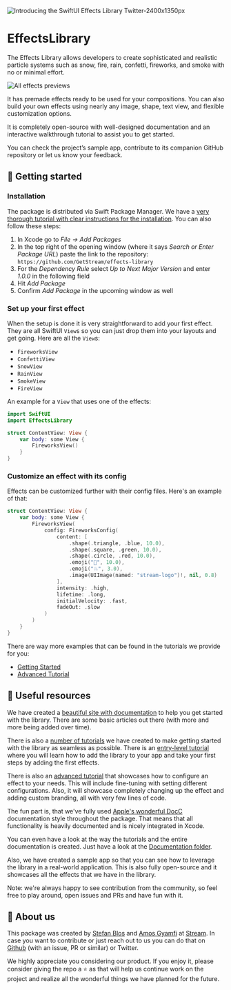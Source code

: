 ![Introducing the SwiftUI Effects Library Twitter-2400x1350px](https://user-images.githubusercontent.com/12433593/171354044-ac368994-f9dc-4047-9e87-cd367f078fb6.png)

# EffectsLibrary

The Effects Library allows developers to create sophisticated and realistic particle systems such as snow, fire, rain, confetti, fireworks, and smoke with no or minimal effort.

![All effects previews ](https://github.com/GetStream/effects-library/blob/main/docs/images/allEffectsNoBg.png)

It has premade effects ready to be used for your compositions. You can also build your own effects using nearly any image, shape, text view, and flexible customization options.

It is completely open-source with well-designed documentation and an interactive walkthrough tutorial to assist you to get started.

You can check the project’s sample app, contribute to its companion GitHub repository or let us know your feedback.

## 🚀 Getting started

### Installation

The package is distributed via Swift Package Manager. We have a [very thorough tutorial with clear instructions for the installation](https://getstream.github.io/effects-library/tutorials/effectslibrary/getting-started). You can also follow these steps:

1. In Xcode go to _File -> Add Packages_
2. In the top right of the opening window (where it says _Search or Enter Package URL_) paste the link to the repository: `https://github.com/GetStream/effects-library`
3. For the _Dependency Rule_ select _Up to Next Major Version_ and enter _1.0.0_ in the following field
4. Hit _Add Package_
5. Confirm _Add Package_ in the upcoming window as well

### Set up your first effect

When the setup is done it is very straightforward to add your first effect. They are all SwiftUI `View`s so you can just drop them into your layouts and get going. Here are all the `View`s:

- `FireworksView`
- `ConfettiView`
- `SnowView`
- `RainView`
- `SmokeView`
- `FireView`

An example for a `View` that uses one of the effects:

```Swift
import SwiftUI
import EffectsLibrary

struct ContentView: View {
    var body: some View {
        FireworksView()
    }
}
```

### Customize an effect with its config

Effects can be customized further with their config files. Here's an example of that:

```Swift
struct ContentView: View {
    var body: some View {
        FireworksView(
            config: FireworksConfig(
                content: [
                    .shape(.triangle, .blue, 10.0),
                    .shape(.square, .green, 10.0),
                    .shape(.circle, .red, 10.0),
                    .emoji("🚀", 10.0),
                    .emoji("💥", 3.0),
                    .image(UIImage(named: "stream-logo")!, nil, 0.8)
                ],
                intensity: .high,
                lifetime: .long,
                initialVelocity: .fast,
                fadeOut: .slow
            )
        )
    }
}
```

There are way more examples that can be found in the tutorials we provide for you:

- [Getting Started](https://getstream.github.io/effects-library/tutorials/effectslibrary/getting-started)
- [Advanced Tutorial](https://getstream.github.io/effects-library/tutorials/effectslibrary/advanced-tutorial)

## 🧵 Useful resources

We have created a [beautiful site with documentation](https://getstream.github.io/effects-library/documentation/effectslibrary/) to help you get started with the library. There are some basic articles out there (with more and more being added over time).

There is also a [number of tutorials](https://getstream.github.io/effects-library/tutorials/tutorial-table) we have created to make getting started with the library as seamless as possible. There is an [entry-level tutorial](https://getstream.github.io/effects-library/tutorials/effectslibrary/getting-started) where you will learn how to add the library to your app and take your first steps by adding the first effects.

There is also an [advanced tutorial](https://getstream.github.io/effects-library/tutorials/effectslibrary/advanced-tutorial) that showcases how to configure an effect to your needs. This will include fine-tuning with setting different configurations. Also, it will showcase completely changing up the effect and adding custom branding, all with very few lines of code.

The fun part is, that we've fully used [Apple's wonderful DocC](https://developer.apple.com/documentation/docc) documentation style throughout the package. That means that all functionality is heavily documented and is nicely integrated in Xcode.

You can even have a look at the way the tutorials and the entire documentation is created. Just have a look at the [Documentation folder](Sources/EffectsLibrary/Documentation.docc/).

Also, we have created a sample app so that you can see how to leverage the library in a real-world application. This is also fully open-source and it showcases all the effects that we have in the library.

Note: we're always happy to see contribution from the community, so feel free to play around, open issues and PRs and have fun with it.

## 🤩 About us

This package was created by [Stefan Blos](https://twitter.com/stefanjblos) and [Amos Gyamfi](https://twitter.com/amos_gyamfi) at [Stream](https://getstream.io). In case you want to contribute or just reach out to us you can do that on [Github](https://github.com/GetStream/effects-library) (with an issue, PR or similar) or Twitter.

We highly appreciate you considering our product. If you enjoy it, please consider giving the repo a ⭐️ as that will help us continue work on the project and realize all the wonderful things we have planned for the future.

